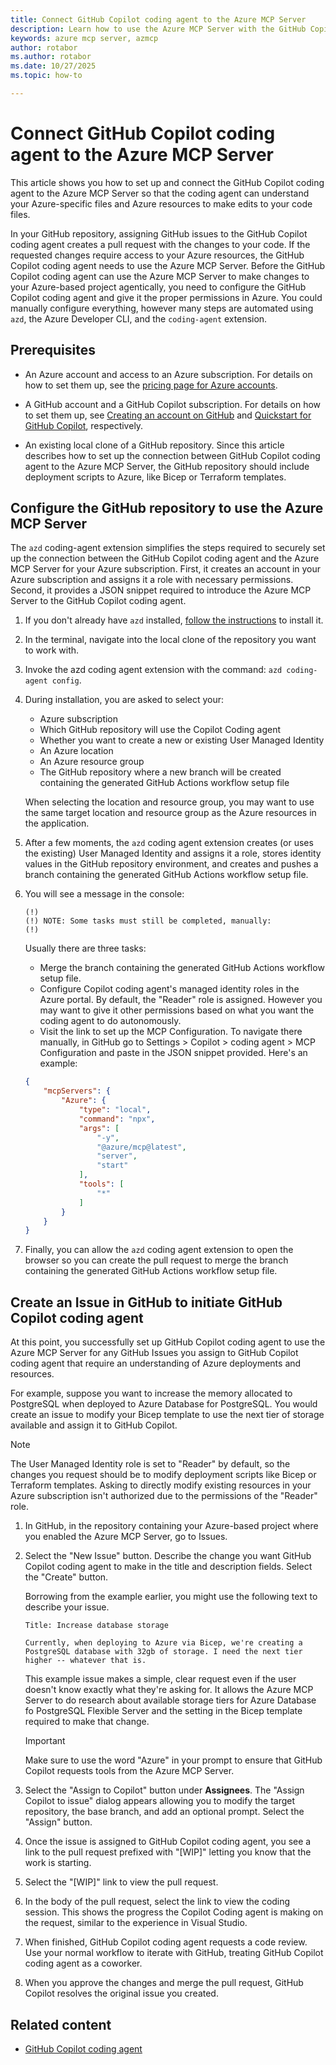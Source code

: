 ```yaml
---
title: Connect GitHub Copilot coding agent to the Azure MCP Server
description: Learn how to use the Azure MCP Server with the GitHub Copilot coding agent.
keywords: azure mcp server, azmcp
author: rotabor
ms.author: rotabor
ms.date: 10/27/2025
ms.topic: how-to

---
```

# Connect GitHub Copilot coding agent to the Azure MCP Server

This article shows you how to set up and connect the GitHub Copilot coding agent to the Azure MCP Server so that the coding agent can understand your Azure-specific files and Azure resources to make edits to your code files.

In your GitHub repository, assigning GitHub issues to the GitHub Copilot coding agent creates a pull request with the changes to your code. If the requested changes require access to your Azure resources, the GitHub Copilot coding agent needs to use the Azure MCP Server. Before the GitHub Copilot coding agent can use the Azure MCP Server to make changes to your Azure-based project agentically, you need to configure the GitHub Copilot coding agent and give it the proper permissions in Azure. You could manually configure everything, however many steps are automated using `azd`, the Azure Developer CLI, and the `coding-agent` extension.

## Prerequisites

- An Azure account and access to an Azure subscription. For details on how to set them up, see the [pricing page for Azure accounts](https://azure.microsoft.com/pricing/purchase-options/azure-account).

- A GitHub account and a GitHub Copilot subscription. For details on how to set them up, see [Creating an account on GitHub](https://docs.github.com/en/get-started/start-your-journey/creating-an-account-on-github) and [Quickstart for GitHub Copilot](https://docs.github.com/en/copilot/quickstart), respectively.

- An existing local clone of a GitHub repository. Since this article describes how to set up the connection between GitHub Copilot coding agent to the Azure MCP Server, the GitHub repository should include deployment scripts to Azure, like Bicep or Terraform templates.


## Configure the GitHub repository to use the Azure MCP Server

The `azd` coding-agent extension simplifies the steps required to securely set up the connection between the GitHub Copilot coding agent and the Azure MCP Server for your Azure subscription. First, it creates an account in your Azure subscription and assigns it a role with necessary permissions. Second, it provides a JSON snippet required to introduce the Azure MCP Server to the GitHub Copilot coding agent.

1. If you don't already have `azd` installed, [follow the instructions](../../azure-developer-cli/install-azd.md) to install it.

1. In the terminal, navigate into the local clone of the repository you want to work with.

1. Invoke the azd coding agent extension with the command: `azd coding-agent config`. 

1. During installation, you are asked to select your:
 
   - Azure subscription
   - Which GitHub repository will use the Copilot Coding agent
   - Whether you want to create a new or existing User Managed Identity
   - An Azure location
   - An Azure resource group
   - The GitHub repository where a new branch will be created containing the generated GitHub Actions workflow setup file

   When selecting the location and resource group, you may want to use the same target location and resource group as the Azure resources in the application.

1. After a few moments, the `azd` coding agent extension creates (or uses the existing) User Managed Identity and assigns it a role, stores identity values in the GitHub repository environment, and creates and pushes a branch containing the generated GitHub Actions workflow setup file.

1. You will see a message in the console:

   ```console
   (!)
   (!) NOTE: Some tasks must still be completed, manually:
   (!)
   ```

   Usually there are three tasks:

   - Merge the branch containing the generated GitHub Actions workflow setup file.
   - Configure Copilot coding agent's managed identity roles in the Azure portal. By default, the "Reader" role is assigned. However you may want to give it other permissions based on what you want the coding agent to do autonomously.
   - Visit the link to set up the MCP Configuration. To navigate there manually, in GitHub go to Settings > Copilot > coding agent > MCP Configuration and paste in the JSON snippet provided. Here's an example:

   ```json
   {
       "mcpServers": {
           "Azure": {
               "type": "local",
               "command": "npx",
               "args": [
                   "-y",
                   "@azure/mcp@latest",
                   "server",
                   "start"
               ],
               "tools": [
                   "*"
               ]
           }
       }
   }
   ```

1. Finally, you can allow the `azd` coding agent extension to open the browser so you can create the pull request to merge the branch containing the generated GitHub Actions workflow setup file.


## Create an Issue in GitHub to initiate GitHub Copilot coding agent

At this point, you successfully set up GitHub Copilot coding agent to use the Azure MCP Server for any GitHub Issues you assign to GitHub Copilot coding agent that require an understanding of Azure deployments and resources. 

For example, suppose you want to increase the memory allocated to PostgreSQL when deployed to Azure Database for PostgreSQL. You would create an issue to modify your Bicep template to use the next tier of storage available and assign it to GitHub Copilot.

> [!NOTE]
> The User Managed Identity role is set to "Reader" by default, so the changes you request should be to modify deployment scripts like Bicep or Terraform templates. Asking to directly modify existing resources in your Azure subscription isn't authorized due to the permissions of the "Reader" role.

1. In GitHub, in the repository containing your Azure-based project where you enabled the Azure MCP Server, go to Issues.

1. Select the "New Issue" button. Describe the change you want GitHub Copilot coding agent to make in the title and description fields. Select the "Create" button.

   Borrowing from the example earlier, you might use the following text to describe your issue.

   ```text
   Title: Increase database storage
 
   Currently, when deploying to Azure via Bicep, we're creating a PostgreSQL database with 32gb of storage. I need the next tier higher -- whatever that is.
   ```

   This example issue makes a simple, clear request even if the user doesn't know exactly what they're asking for. It allows the Azure MCP Server to do research about available storage tiers for Azure Database fo PostgreSQL Flexible Server and the setting in the Bicep template required to make that change.

   > [!Important]
   > Make sure to use the word "Azure" in your prompt to ensure that GitHub Copilot requests tools from the Azure MCP Server.

1. Select the "Assign to Copilot" button under **Assignees**. The "Assign Copilot to issue" dialog appears allowing you to modify the target repository, the base branch, and add an optional prompt. Select the "Assign" button.

1. Once the issue is assigned to GitHub Copilot coding agent, you see a link to the pull request prefixed with "[WIP]" letting you know that the work is starting.

1. Select the "[WIP]" link to view the pull request.

1. In the body of the pull request, select the link to view the coding session. This shows the progress the Copilot Coding agent is making on the request, similar to the experience in Visual Studio.

1. When finished, GitHub Copilot coding agent requests a code review. Use your normal workflow to iterate with GitHub, treating GitHub Copilot coding agent as a coworker.

1. When you approve the changes and merge the pull request, GitHub Copilot resolves the original issue you created.

## Related content

- [GitHub Copilot coding agent](https://docs.github.com/en/copilot/concepts/agents/coding-agent/about-coding-agent)